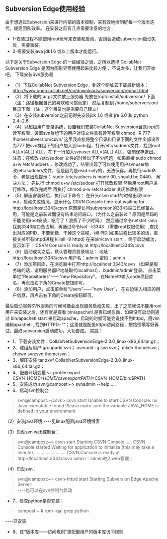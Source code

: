 ## Subversion Edge使用经验
由于想通过Subversion来进行内部的版本控制，来有效地控制好每一个版本迭代，提高团队效率。
在安装之前有几点需要注意的地方：
* 1-安装过程不能使用root账号来安装和启动，否则会造成subversion启动失败，需要重装。
* 2-需要安装java jdk1.6 或以上版本才能运行。  

以下是关于Subversion Edge 的一些经验之谈，之所以选择 CollabNet Subversion Edge 是因为图形界面使用起来比较方便 ，不说太多，让我们开始吧。
下载安装Svn服务器
* （1）下载CollabNet Subversion Edge，到这个网址去下载最新版本：
 http://www.open.collab.net/cn/downloads/subversion/redhat.html
* （2）将下载的tar.gz文件放上服务器
先放在/opt/install/subversion/ 下面（注：路径根据自己的喜欢和习惯而定）
然后复制到 /home/suberversion/ 目录下面 （注：这个目录也是需要自己建立）
* （3）在安装subversion之前记得先安装jdk 1.6 或者 jre 6.0 和 python 2.4~2.6
* （4）以超级用户登录系统，设置我们安装CollabNet Subversion目录/opt的读写权限，设置svn群组下的用户对该文件具有读写权限
chmod -R 777 /home/subversion/csvn/
这里我直接将整个目录和目录下面的文件全部设置为777
把svn群组下的用户加入到sudo组，打开/etc/sudoers文件，找到root ALL=(ALL) ALL，在下一行加入svnuser ALL=(ALL) ALL，强制保存退出。
注意：在修改 /etc/sudoer 文件的时候出了不少问题，如果直接 sudo chmod u+w /etc/sudoers ，修改成功了，结果出现了可以使用用户svnuser修改/etc/sudoers文件，但是因为是read-only的，无法保存。再执行sudo命令，老是出现提示：
sudo: /etc/sudoers is mode 00, should be 0440， 
解决方法：
先执行 chmod u+w /etc/sudoer 打开修改权限
然后用root用户进行修改，修改完成后
再执行 chmod u-w /etc/sudoer 关闭修改权限
* （5）解压安装好后，执行以下命令：
在开头csvn start的时候出现time-out，启动失败情况，显示什么
CSVN Console time-out waiting for  http://localhost:3343/csvn
原因是访问subversion的3343端口已经备占用，可能是之前装过而没有结束访问端口。（为什么之前装过？原因是尼玛的不能使用root安装，吃亏了！浪费了不少时间.）
然后通过命令netstat -anp 找到3343端口备占用，再通过命令lsof -i:3343 （需要root权限使用）,查找出对应的PID，不要犹豫，干掉这个进程，kill PID.(如果进程比较多的话，直接关掉所有httpd进程 killall -9 httpd)
在来bin/csvn start ，终于启动成功，显示如下：
CSVN Console is ready at http://localhost:3343/csvn
* （6）启动成功之后，默认管理员登录地址：
地址：http://localhost:3343/csvn
用户名：admin
密码：admin
* （7）添加项目库，在浏览器中打开http://localhost:3343/csvn （如果是服务端的话，请用服务器IP地址取代localhost），以admin/admin登录。
点击菜单栏“Repositories”——“new Repository”， 在Name中输入code项目库名，再点击右下角的Create按钮即可。
* （8）添加用户，点击菜单栏“Users”——“new User”， 在右边输入相应的用户信息，再点击右下角的Create按钮即可。

最后启动服务SVN服务的时候可能会出现服务启动失败，出了之前我说不能用root用户来安装之后，还有就是查看 bin/apachetl 是否已经启动，如果没有启动则通过 bin/apachetl start 来启动apache，启动的时候可能会说找不到httpd，用vim编辑apachetl , 找到HTTPD=”“；这里就是配置httpd访问路径，把路径填写好再试，最终subversion启动成功，大功告成。
实践：
* 1、下载安装文件：CollabNetSubversionEdge-2.3.0_linux-x86_64.tar.gz；
* 2、建组及用户
   groupadd svn；
   useradd -g svn svn；
   mkdir /home/svn；
   chown svn:svn /home/svn；
* 3、解压安装
   tar zxvf CollabNetSubversionEdge-2.3.0_linux-x86_64.tar.gz；
* 4、配置环境变量
   vi .profile
   export CSVN_HOME=$HOME/csvn
   export PATH=$CSVN_HOME/bin:$PATH
* 5、安装成功
svn@campost:~> svnadmin --help
....
* 6、启动svn控制台
>svn@campost:~/csvn> csvn start
Unable to start CSVN Console: no Java executable found
Please make sure the variable JAVA_HOME is defined in your environment

（2）安装java环境
----见linux配置java环境博客

（3）启动svn web控制台：
> svn@campost:~> csvn start
Starting CSVN Console......
CSVN Console started
Waiting for application to initialize (this may take a minute)..........................
CSVN Console is ready at http://localhost:3343/csvn
admin：admin进入web管理；

（4）启动svn：
>svn@campost:~> csvn-httpd start
Starting Subversion Edge Apache Server:  
----也可以在svn控制台启动

* 7、检查python是否安装：
>campost:~ # rpm -qa| grep python

----已安装
* 8、在“版本库——访问规则”里配置用户的版本库访问规则  
